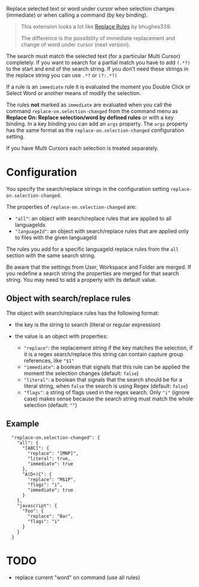 Replace selected text or word under cursor when selection changes (immediate) or when calling a command (by key binding).

> This extension looks a lot like [Replace Rules](https://marketplace.visualstudio.com/items?itemName=bhughes339.replacerules) by bhughes339.
>
> The difference is the possibility of immediate replacement and change of word under cursor (next version).

The search must match the selected text (for a particular Multi Cursor) completely. If you want to search for a partial match you have to add `(.*?)` to the start and end of the search string. If you don't need these strings in the replace string you can use `.*?` or `(?:.*?)`

If a rule is an `immediate` rule it is evaluated the moment you Double Click or Select Word or another means of modify the selection.

The rules **not** marked as `immediate` are evaluated when you call the command `replace-on.selection-changed` from the command menu as **Replace On: Replace selection/word by defined rules** or with a key binding. In a key binding you can add an `args` property. The `args` property has the same format as the `replace-on.selection-changed` configuration setting.

If you have Multi Cursors each selection is treated separately.

# Configuration

You specify the search/replace strings in the configuration setting `replace-on.selection-changed`.

The properties of `replace-on.selection-changed` are:

* `"all"`: an object with search/replace rules that are applied to all languageIds
*  <code>"<em>languageId</em>"</code>: an object with search/replace rules that are applied only to files with the given languageId

The rules you add for a specific languageId replace rules from the `all` section with the same search string.

Be aware that the settings from User, Workspace and Folder are merged. If you redefine a search string the properties are merged for that search string. You may need to add a property with its default value.

## Object with search/replace rules

The object with search/replace rules has the following format:

* the key is the string to search (literal or regular expression)
* the value is an object with properties:

    * `"replace"`: the replacement string if the key matches the selection, if it is a regex search/replace this string can contain capture group references, like `"$1"`
    * `"immediate"`: a boolean that signals that this rule can be applied the moment the selection changes (default: `false`)
    * `"literal"`: a boolean that signals that the search should be for a literal string, when `false` the search is using Regex (default: `false`)
    * `"flags"`: a string of flags used in the regex search. Only `"i"` (ignore case) makes sense because the search string must match the whole selection (default: `""`)

## Example

```
  "replace-on.selection-changed": {
    "all": {
      "[ABC]": {
        "replace": "[MNP]",
        "literal": true,
        "immediate": true
      },
      "A(D+)C": {
        "replace": "M$1P",
        "flags": "i",
        "immediate": true
      }
    },
    "javascript": {
      "foo": {
        "replace": "Bar",
        "flags": "i"
      }
    }
  }
```

# TODO

* replace current "word" on command (use all rules)

